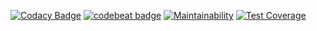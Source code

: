 [![Codacy Badge](https://api.codacy.com/project/badge/Grade/adabd70208404671bde2a54631bd56cb)](https://www.codacy.com/manual/IncPlusPlus/bigtoolbox-io?utm_source=github.com&amp;utm_medium=referral&amp;utm_content=IncPlusPlus/bigtoolbox-io&amp;utm_campaign=Badge_Grade)
[![codebeat badge](https://codebeat.co/badges/cd58f469-f95d-4585-a670-57e7a390a0f9)](https://codebeat.co/projects/github-com-incplusplus-bigtoolbox-io-master)
[![Maintainability](https://api.codeclimate.com/v1/badges/ae2d582b81955cd5a42d/maintainability)](https://codeclimate.com/github/IncPlusPlus/bigtoolbox-io/maintainability)
[![Test Coverage](https://api.codeclimate.com/v1/badges/ae2d582b81955cd5a42d/test_coverage)](https://codeclimate.com/github/IncPlusPlus/bigtoolbox-io/test_coverage)